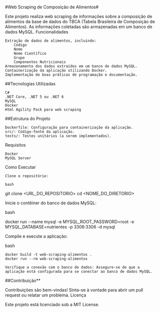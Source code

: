 #Web Scraping de Composição de Alimentos#

Este projeto realiza web scraping de informações sobre a composição de alimentos da base de dados do TBCA (Tabela Brasileira de Composição de Alimentos). As informações coletadas são armazenadas em um banco de dados MySQL.
Funcionalidades

    Extração de dados de alimentos, incluindo:
        Código
        Nome
        Nome Científico
        Grupo
        Componentes Nutricionais
    Armazenamento dos dados extraídos em um banco de dados MySQL.
    Containerização da aplicação utilizando Docker.
    Implementação de boas práticas de programação e documentação.

##Tecnologias Utilizadas

    C#
    .NET Core, .NET 5 ou .NET 6
    MySQL
    Docker
    Html Agility Pack para web scraping

##Estrutura do Projeto

    Dockerfile: Configuração para containerização da aplicação.
    src/: Código-fonte da aplicação.
    tests/: Testes unitários (a serem implementados).

Requisitos

    Docker
    MySQL Server

Como Executar

    Clone o repositório:

    bash

git clone <URL_DO_REPOSITORIO>
cd <NOME_DO_DIRETORIO>

Inicie o contêiner do banco de dados MySQL:

bash

docker run --name mysql -e MYSQL_ROOT_PASSWORD=root -e MYSQL_DATABASE=nutrientes -p 3306:3306 -d mysql

Compile e execute a aplicação:

bash

    docker build -t web-scraping-alimentos .
    docker run --rm web-scraping-alimentos

    Verifique a conexão com o banco de dados: Assegure-se de que a aplicação está configurada para se conectar ao banco de dados MySQL.

##Contribuição**

Contribuições são bem-vindas! Sinta-se à vontade para abrir um pull request ou relatar um problema.
Licença

Este projeto está licenciado sob a MIT License.

